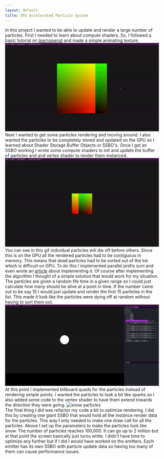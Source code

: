 ```yaml
---
layout: default
title: GPU Accelerated Particle System
---
```

In this project I wanted to be able to update and render a large number of particles. First I needed to learn about compute shaders. So, I followed a basic tutorial on [learnopengl](https://learnopengl.com/Guest-Articles/2022/Compute-Shaders/Introduction) and made a simple animating texture. \
![animated texture](assets/animated_texture.gif)\
Next I wanted to get some particles rendering and moving around. I also wanted the particles to be completely stored and updated on the GPU so I learned about Shader Storage Buffer Objects or SSBO's. Once I got an SSBO working I wrote some compute shaders to init and update the buffer of particles and and vertex shader to render them instanced.
![basic particle burst](assets/point_particles.gif)\
You can see in this gif individual particles will die off before others. Since this is on the GPU all the rendered particles had to be contiguous in memory. This means that dead particles had to be sorted out of the list which is difficult on GPU. To do this I implemented parallel prefix sum and even wrote an [article](/2024/04/12/parallel-prefix-sum) about implementing it. Of course after implementing the algorithm I thought of a simple solution that would work for my situation. The particles are given a random life time in a given range so I could just calculate how many should be alive at a point in time. If the number came out to be say 15 I would just update and render the first 15 particles in the list. This made it look like the particles were dying off at random without having to sort them out.
![billboard particles](assets/billboard.gif)\
At this point I implemented billboard quads for the particles instead of rendering simple points. I wanted the particles to look a bit like sparks so I also added some code to the vertex shader to have them extend towards the direction they were going. 
![snow particles](assets/snow.gif)\
The final thing I did was refactor my code a bit to optimize rendering. I did this by creating one giant SSBO that would hold all the instance render data for the particles. This way I only needed to make one draw call for all the particles. Above I set up the parameters to make the particles look like snow. The number of particles reaches 100,000. It can go up to 2 million but at that point the screen basically just turns white. I didn't have time to optimize any further but if I did I would have worked on the emitters. Each emitter has its own SSBO with particle update data so having too many of them can cause performance issues.

